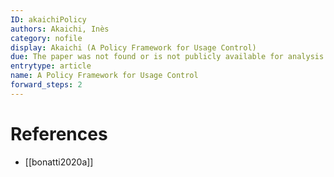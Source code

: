 ```yaml
---
ID: akaichiPolicy
authors: Akaichi, Inès
category: nofile
display: Akaichi (A Policy Framework for Usage Control)
due: The paper was not found or is not publicly available for analysis.
entrytype: article
name: A Policy Framework for Usage Control
forward_steps: 2
---
```


# References

- [[bonatti2020a]]